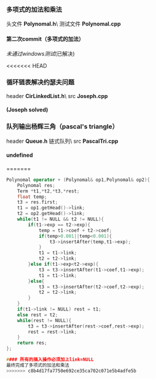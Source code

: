 ### 多项式的加法和乘法

头文件 **Polynomal.h**\\
测试文件 **Polynomal.cpp**

#### 第二次commit（多项式的加法）
*未通过windows测试*(已解决)

<<<<<<< HEAD
### 循环链表解决约瑟夫问题

header **CirLinkedList.h**\\
src **Joseph.cpp**

#### (Joseph solved)

### 队列输出杨辉三角（pascal's triangle）

header **Queue.h** 链式队列\\
src **PascalTri.cpp**

#### undefined
=======
```c++
Polynomal operator + (Polynomal& op1,Polynomal& op2){
    Polynomal res;
    Term *t1,*t2,*t3,*rest;
    float temp;
    t3 = res.first;
    t1 = op1.getHead()->link;
    t2 = op2.getHead()->link;
    while(t1 != NULL && t2 != NULL){
        if(t1->exp == t2->exp){
            temp = t1->coef + t2->coef;
            if(temp>0.001||temp<0.001){
                t3->insertAfter(temp,t1->exp);
            }
            t1 = t1->link;
            t2 = t2->link;
        }else if(t1->exp<t2->exp){
            t3 = t3->insertAfter(t1->coef,t1->exp);
            t1 = t1->link;
        }else{
            t3 = t3->insertAfter(t2->coef,t2->exp);
            t2 = t2->link;
        }
    }
    if(t1->link != NULL) rest = t1;
    else rest = t2;
    while(rest != NULL){
        t3 = t3->insertAfter(rest->coef,rest->exp);
        rest = rest->link;
    }
    return res;
};

#### 所有的插入操作必须加上link=NULL
最终完成了多项式的加法和乘法
>>>>>>> c8b4d17fa7750e692ce35ca702c071e5b4adfe5b

